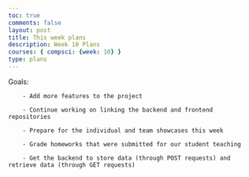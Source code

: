 ```yaml
---
toc: true
comments: false
layout: post
title: This week plans
description: Week 10 Plans
courses: { compsci: {week: 10} }
type: plans
---
```


Goals:

        - Add more features to the project
        
        - Continue working on linking the backend and frontend repositories
         
        - Prepare for the individual and team showcases this week
         
        - Grade homeworks that were submitted for our student teaching
         
        - Get the backend to store data (through POST requests) and retrieve data (through GET requests)